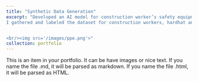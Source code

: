 ```yaml
---
title: "Synthetic Data Generation"
excerpt: "Developed an AI model for construction worker’s safety equipment detection. It detects if workers and wearing hardhat and vest on the construction site. It also tracks workers location and notify if someone is in dangerous zone. I completed this project independently.
I gathered and labeled the dataset for construction workers, hardhat and vest and then trained yolov3 from scratch for real time object detection. It was embedded on Nvidia Jetson board for real time object detection.


<br/><img src='/images/ppe.png'>"
collection: portfolio
---
```


This is an item in your portfolio. It can be have images or nice text. If you name the file .md, it will be parsed as markdown. If you name the file .html, it will be parsed as HTML.
